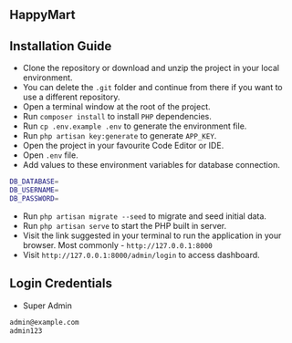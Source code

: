 ## HappyMart
## Installation Guide
- Clone the repository or download and unzip the project in your local environment.
- You can delete the `.git` folder and continue from there if you want to use a different repository.
- Open a terminal window at the root of the project.
- Run `composer install` to install `PHP` dependencies.
- Run `cp .env.example .env` to generate the environment file.
- Run `php artisan key:generate` to generate `APP_KEY`.
- Open the project in your favourite Code Editor or IDE.
- Open `.env` file.
- Add values to these environment variables for database connection.
```bash
DB_DATABASE=
DB_USERNAME=
DB_PASSWORD=
```
- Run `php artisan migrate --seed` to migrate and seed initial data.
- Run `php artisan serve` to start the PHP built in server.
- Visit the link suggested in your terminal to run the application in your browser. Most commonly - `http://127.0.0.1:8000`
- Visit `http://127.0.0.1:8000/admin/login` to access dashboard.

## Login Credentials
- Super Admin
```bash
admin@example.com
admin123
```
